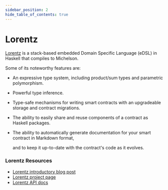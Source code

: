 ```yaml
---
sidebar_position: 2
hide_table_of_contents: true
---
```


# Lorentz

[Lorentz](https://gitlab.com/morley-framework/morley/-/blob/master/code/lorentz/README.md) is a stack-based embedded Domain Specific Language \(eDSL\) in Haskell that compiles to Michelson.

Some of its noteworthy features are:

* An expressive type system, including product/sum types and parametric polymorphism.
* Powerful type inference.
* Type-safe mechanisms for writing smart contracts with an upgradeable storage and contract migrations.
* The ability to easily share and reuse components of a contract as Haskell packages.
* The ability to automatically generate documentation for your smart contract in Markdown format,

  and to keep it up-to-date with the contract's code as it evolves.

### Lorentz Resources

* [Lorentz introductory blog post](https://serokell.io/blog/lorentz-implementing-smart-contract-edsl-in-haskell)
* [Lorentz project page](https://gitlab.com/morley-framework/morley/-/blob/master/code/lorentz/README.md/)
* [Lorentz API docs](https://hackage.haskell.org/package/lorentz)

